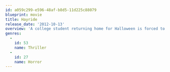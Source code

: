 ```yaml
---
id: a059c299-e596-48af-b8d5-11d225c88079
blueprint: movie
title: Hayride
release_date: '2012-10-13'
overview: 'A college student returning home for Halloween is forced to face his childhood fears when an escaped killer takes refuge in his family''s "Haunted Hayride".'
genres:
  -
    id: 53
    name: Thriller
  -
    id: 27
    name: Horror
---
```

